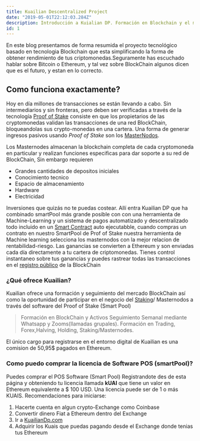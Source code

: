 ```yaml
---
title: Kuailian Descentralized Project
date: "2019-05-01T22:12:03.284Z"
description: Introducción a Kuialian DP. Formación en Blockchain y el mercado de Cryptomonedas (Ethereum). SmartContracts, inversión en la SmartPool mediante licencias software POS... (2 min de lectura) 📃💻🔒🚀.
id: 1
---
```


En este blog presentamos de forma resumida el proyecto tecnológico basado
en tecnologia Blockchain que esta simplificando la forma de obtener rendimiento
de tus criptomonedas.Seguramente has escuchado hablar sobre Bitcoin o Ethereum,
y tal vez sobre BlockChain algunos dicen que es el futuro, y estan en lo correcto.

## Como funciona exactamente?

Hoy en día millones de transacciones se están llevando a cabo. Sin intermediarios y sin
fronteras, pero deben ser verificadas a través de la tecnología [Proof of Stake](http://google.com)
consiste en que los propietarios de las cryptomonedas validan las transacciones de una red BlockChain,
bloqueandolas sus crypto-monedas en una cartera. Una forma de generar ingresos pasivos
usando _Proof of Stake_ son los [MasterNodos](http://google.com).

Los Masternodes almacenan la blockchain completa de cada cryptomoneda en particular
y realizan funciones especificas para dar soporte a su red de BlockChain, Sin embargo requieren

- Grandes cantidades de depositos iniciales
- Conocimiento tecnico
- Espacio de almacenamiento
- Hardware
- Electricidad

Inversiones que quizás no te puedas costear. Allí entra Kuailian DP que ha combinado smartPool más grande posible con con una herramienta de Machine-Learning y un sistema de pagos automatizado y descentralizado todo incluido en un [Smart Contract](http://google.com) auto ejecutabble, cuando compras un contrato en nuestro SmartPool de Prof of Stake nuestra herramienta de Machine learning selecciona los masternodos con la mejor relacion de rentabilidad-riesgo. Las ganancias se convierten a Ethereum y son enviadas cada día directamente a tu cartera de criptomonedas. Tienes control instantaneo sobre tus ganancias y puedes rastrear todas las transacciones en el [registro público](https://www.blockchain.com/es/explorer) de la BlockChain

### ¿Qué ofrece Kuailian?

Kuailian ofrece una formación y seguimiento del mercado BlockChain así como la oportunidad de participar en el negocio del [Staking](https://www.blockchain.com/es/explorer)/ Masternodos a través del software del Proof of Stake (Smart Pool)

> Formación en BlockChain y Activos
> Seguimiento Semanal mediante Whatsapp y Zooms(llamadas grupales).
> Formación en Trading, Forex,Halving, Holding, Staking/Masternodes.

El único cargo para registrarse en el entorno digital de Kuailian es una comision de 50,95\$ pagados en Ethereum.

### Como puedo comprar la licencia de Software POS (smartPool)?

Puedes comprar el POS Software (Smart Pool) Registrandote des de esta página y obteniendo tu licencia llamada **kUAI** que tiene un valor en Ethereum equivalente a \$ 100 USD. Una licencia puede ser de 1 o más KUAIS.
Recomendaciones para iniciarse:

1.  Hacerte cuenta en algun crypto-Exchange como Coinbase
2.  Convertir dinero Fiat a Ethereum dentro del Exchange
3.  Ir a [KuailianDp.com](https://kuailiandp.com/)
4.  Adquirir los Kuais que puedas pagando desde el Exchange donde tenias tus Ethereum
